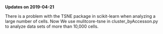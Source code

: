 **Updates on 2019-04-21**

There is a problem with the TSNE package in scikit-learn when analyzing a large number of cells. Now We use mulitcore-tsne in cluster_byAccesson.py to analyze data sets of more than 10,000 cells.